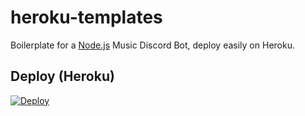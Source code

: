 # heroku-templates
 
Boilerplate for a [Node.js](https://nodejs.org/dist/latest-v12.x/docs/api/) Music Discord Bot, deploy easily on Heroku.

## Deploy (Heroku)
[![Deploy](https://www.herokucdn.com/deploy/button.svg)](https://heroku.com/deploy "Deploy to Heroku")
